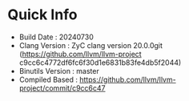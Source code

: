 # Quick Info
* Build Date : 20240730
* Clang Version : ZyC clang version 20.0.0git (https://github.com/llvm/llvm-project c9cc6c4772df6fc6f30d1e6831b83fe4db5f2044)
* Binutils Version : master
* Compiled Based : https://github.com/llvm/llvm-project/commit/c9cc6c47

